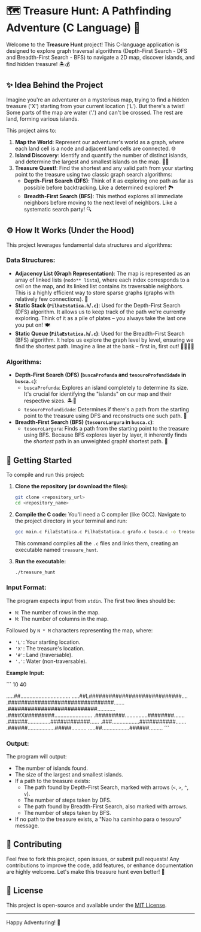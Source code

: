# 🗺️ Treasure Hunt: A Pathfinding Adventure (C Language) 🚀

Welcome to the **Treasure Hunt** project! This C-language application is designed to explore graph traversal algorithms (Depth-First Search - DFS and Breadth-First Search - BFS) to navigate a 2D map, discover islands, and find hidden treasure! 🏝️💰

## ✨ Idea Behind the Project

Imagine you're an adventurer on a mysterious map, trying to find a hidden treasure ('X') starting from your current location ('L'). But there's a twist! Some parts of the map are water ('.') and can't be crossed. The rest are land, forming various islands.

This project aims to:

1.  **Map the World**: Represent our adventurer's world as a graph, where each land cell is a node and adjacent land cells are connected. 🌐
2.  **Island Discovery**: Identify and quantify the number of distinct islands, and determine the largest and smallest islands on the map. 🕵️‍♀️
3.  **Treasure Quest!**: Find the shortest and any valid path from your starting point to the treasure using two classic graph search algorithms:
    * **Depth-First Search (DFS)**: Think of it as exploring one path as far as possible before backtracking. Like a determined explorer! 🏞️
    * **Breadth-First Search (BFS)**: This method explores all immediate neighbors before moving to the next level of neighbors. Like a systematic search party! 🔍

## ⚙️ How It Works (Under the Hood)

This project leverages fundamental data structures and algorithms:

### Data Structures:

* **Adjacency List (Graph Representation)**: The map is represented as an array of linked lists (`nodo** lista`), where each index corresponds to a cell on the map, and its linked list contains its traversable neighbors. This is a highly efficient way to store sparse graphs (graphs with relatively few connections). 🔗
* **Static Stack (`PilhaEstatica.h`/`.c`)**: Used for the Depth-First Search (DFS) algorithm. It allows us to keep track of the path we're currently exploring. Think of it as a pile of plates – you always take the last one you put on! 🍽️
* **Static Queue (`FilaEstatica.h`/`.c`)**: Used for the Breadth-First Search (BFS) algorithm. It helps us explore the graph level by level, ensuring we find the shortest path. Imagine a line at the bank – first in, first out! 🚶‍♀️🚶‍♂️

### Algorithms:

* **Depth-First Search (DFS) (`buscaProfunda` and `tesouroProfundidade` in `busca.c`)**:
    * `buscaProfunda`: Explores an island completely to determine its size. It's crucial for identifying the "islands" on our map and their respective sizes. 🏝️📏
    * `tesouroProfundidade`: Determines if there's a path from the starting point to the treasure using DFS and reconstructs one such path. 🧭
* **Breadth-First Search (BFS) (`tesouroLargura` in `busca.c`)**:
    * `tesouroLargura`: Finds a path from the starting point to the treasure using BFS. Because BFS explores layer by layer, it inherently finds the *shortest* path in an unweighted graph!  shortest path. 🏁

## 🚀 Getting Started

To compile and run this project:

1.  **Clone the repository (or download the files):**
    ```bash
    git clone <repository_url>
    cd <repository_name>
    ```

2.  **Compile the C code:**
    You'll need a C compiler (like GCC). Navigate to the project directory in your terminal and run:
    ```bash
    gcc main.c FilaEstatica.c PilhaEstatica.c grafo.c busca.c -o treasure_hunt
    ```
    This command compiles all the `.c` files and links them, creating an executable named `treasure_hunt`.

3.  **Run the executable:**
    ```bash
    ./treasure_hunt
    ```

### Input Format:

The program expects input from `stdin`. The first two lines should be:

* `N`: The number of rows in the map.
* `M`: The number of columns in the map.

Followed by `N * M` characters representing the map, where:

* `'L'`: Your starting location.
* `'X'`: The treasure's location.
* `'#'`: Land (traversable).
* `'.'`: Water (non-traversable).

**Example Input:**

´´´
10 40

.....##.................................
.....##L############################....
.################################.......
.###########################............
.####X#########.........................
.#########...............########.......
.######...............############......
.###..................###########.......
.######..................#####..........
.....##..................######.........
´´´

### Output:

The program will output:

* The number of islands found.
* The size of the largest and smallest islands.
* If a path to the treasure exists:
    * The path found by Depth-First Search, marked with arrows (`<`, `>`, `^`, `v`).
    * The number of steps taken by DFS.
    * The path found by Breadth-First Search, also marked with arrows.
    * The number of steps taken by BFS.
* If no path to the treasure exists, a "Nao ha caminho para o tesouro" message.

## 🤝 Contributing

Feel free to fork this project, open issues, or submit pull requests! Any contributions to improve the code, add features, or enhance documentation are highly welcome. Let's make this treasure hunt even better! 🌟

## 📄 License

This project is open-source and available under the [MIT License](LICENSE).

---

Happy Adventuring! 🚀
